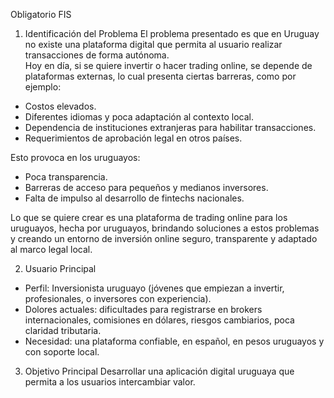 Obligatorio FIS

1. Identificación del Problema
El problema presentado es que en Uruguay no existe una plataforma digital que permita al usuario realizar transacciones de forma autónoma.  
Hoy en día, si se quiere invertir o hacer trading online, se depende de plataformas externas, lo cual presenta ciertas barreras, como por ejemplo:

- Costos elevados.  
- Diferentes idiomas y poca adaptación al contexto local.  
- Dependencia de instituciones extranjeras para habilitar transacciones.  
- Requerimientos de aprobación legal en otros países.  

Esto provoca en los uruguayos:
- Poca transparencia.  
- Barreras de acceso para pequeños y medianos inversores.  
- Falta de impulso al desarrollo de fintechs nacionales.  

Lo que se quiere crear es una plataforma de trading online para los uruguayos, hecha por uruguayos, brindando soluciones a estos problemas y creando un entorno de inversión online seguro, transparente y adaptado al marco legal local.  



2. Usuario Principal
- Perfil: Inversionista uruguayo (jóvenes que empiezan a invertir, profesionales, o inversores con experiencia).  
- Dolores actuales: dificultades para registrarse en brokers internacionales, comisiones en dólares, riesgos cambiarios, poca claridad tributaria.  
- Necesidad: una plataforma confiable, en español, en pesos uruguayos y con soporte local.  

3. Objetivo Principal
Desarrollar una aplicación digital uruguaya que permita a los usuarios intercambiar valor.  



  





	

